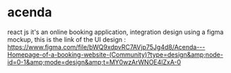 # acenda
react js
it's an online booking application, integration design using a figma mockup, this is the link of the UI design : https://www.figma.com/file/bWQ9xdpvRC7AVjp75Jg4d8/Acenda---Homepage-of-a-booking-website-(Community)?type=design&amp;node-id=0-1&amp;mode=design&amp;t=MY0wzArWNOE4lZxA-0
